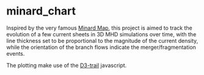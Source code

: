 # minard_chart
Inspired by the very famous 
[Minard Map](http://bigthink.com/strange-maps/229-vital-statistics-of-a-deadly-campaign-the-minard-map), 
this project is aimed to track the evolution of a few current sheets in 3D MHD simulations over time, 
with the line thickness set to be proportional to the magnitude of the current density, while the orientation
of the branch flows indicate the merger/fragmentation events. 

The plotting make use of the [D3-trail](https://github.com/bmschmidt/D3-trail) javascript. 
